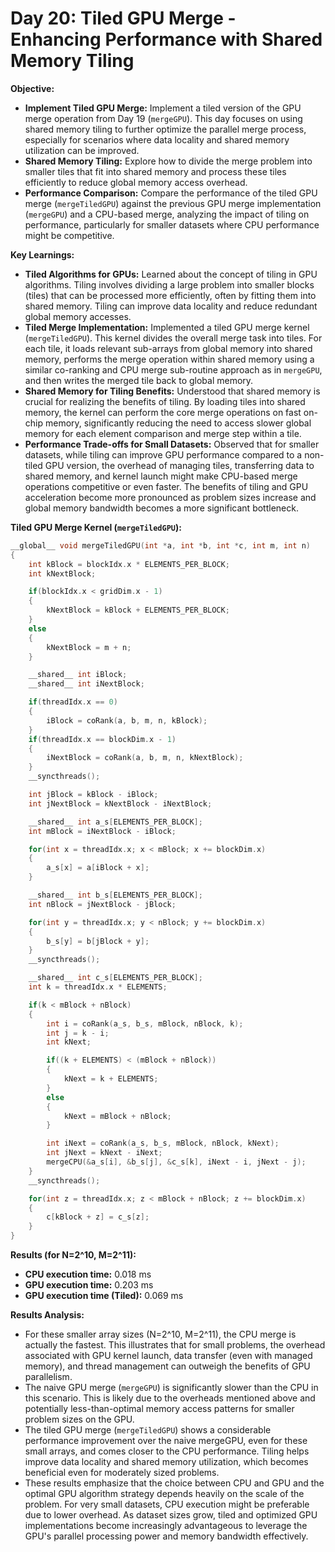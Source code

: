 # Day 20: Tiled GPU Merge - Enhancing Performance with Shared Memory Tiling

**Objective:**
- **Implement Tiled GPU Merge:** Implement a tiled version of the GPU merge operation from Day 19 (`mergeGPU`). This day focuses on using shared memory tiling to further optimize the parallel merge process, especially for scenarios where data locality and shared memory utilization can be improved.
- **Shared Memory Tiling:** Explore how to divide the merge problem into smaller tiles that fit into shared memory and process these tiles efficiently to reduce global memory access overhead.
- **Performance Comparison:** Compare the performance of the tiled GPU merge (`mergeTiledGPU`) against the previous GPU merge implementation (`mergeGPU`) and a CPU-based merge, analyzing the impact of tiling on performance, particularly for smaller datasets where CPU performance might be competitive.

**Key Learnings:**
- **Tiled Algorithms for GPUs:** Learned about the concept of tiling in GPU algorithms. Tiling involves dividing a large problem into smaller blocks (tiles) that can be processed more efficiently, often by fitting them into shared memory. Tiling can improve data locality and reduce redundant global memory accesses.
- **Tiled Merge Implementation:** Implemented a tiled GPU merge kernel (`mergeTiledGPU`). This kernel divides the overall merge task into tiles. For each tile, it loads relevant sub-arrays from global memory into shared memory, performs the merge operation within shared memory using a similar co-ranking and CPU merge sub-routine approach as in `mergeGPU`, and then writes the merged tile back to global memory.
- **Shared Memory for Tiling Benefits:** Understood that shared memory is crucial for realizing the benefits of tiling. By loading tiles into shared memory, the kernel can perform the core merge operations on fast on-chip memory, significantly reducing the need to access slower global memory for each element comparison and merge step within a tile.
- **Performance Trade-offs for Small Datasets:** Observed that for smaller datasets, while tiling can improve GPU performance compared to a non-tiled GPU version, the overhead of managing tiles, transferring data to shared memory, and kernel launch might make CPU-based merge operations competitive or even faster. The benefits of tiling and GPU acceleration become more pronounced as problem sizes increase and global memory bandwidth becomes a more significant bottleneck.

**Tiled GPU Merge Kernel (`mergeTiledGPU`):**
```c
__global__ void mergeTiledGPU(int *a, int *b, int *c, int m, int n)
{
    int kBlock = blockIdx.x * ELEMENTS_PER_BLOCK;
    int kNextBlock;

    if(blockIdx.x < gridDim.x - 1)
    {
        kNextBlock = kBlock + ELEMENTS_PER_BLOCK;
    }
    else
    {
        kNextBlock = m + n;
    }

    __shared__ int iBlock;
    __shared__ int iNextBlock;

    if(threadIdx.x == 0)
    {
        iBlock = coRank(a, b, m, n, kBlock);
    }
    if(threadIdx.x == blockDim.x - 1)
    {
        iNextBlock = coRank(a, b, m, n, kNextBlock);
    }
    __syncthreads();

    int jBlock = kBlock - iBlock;
    int jNextBlock = kNextBlock - iNextBlock;

    __shared__ int a_s[ELEMENTS_PER_BLOCK];
    int mBlock = iNextBlock - iBlock;

    for(int x = threadIdx.x; x < mBlock; x += blockDim.x)
    {
        a_s[x] = a[iBlock + x];
    }

    __shared__ int b_s[ELEMENTS_PER_BLOCK];
    int nBlock = jNextBlock - jBlock;

    for(int y = threadIdx.x; y < nBlock; y += blockDim.x)
    {
        b_s[y] = b[jBlock + y];
    }
    __syncthreads();

    __shared__ int c_s[ELEMENTS_PER_BLOCK];
    int k = threadIdx.x * ELEMENTS;

    if(k < mBlock + nBlock)
    {
        int i = coRank(a_s, b_s, mBlock, nBlock, k);
        int j = k - i;
        int kNext;

        if((k + ELEMENTS) < (mBlock + nBlock))
        {
            kNext = k + ELEMENTS;
        }
        else
        {
            kNext = mBlock + nBlock;
        }

        int iNext = coRank(a_s, b_s, mBlock, nBlock, kNext);
        int jNext = kNext - iNext;
        mergeCPU(&a_s[i], &b_s[j], &c_s[k], iNext - i, jNext - j);
    }
    __syncthreads();

    for(int z = threadIdx.x; z < mBlock + nBlock; z += blockDim.x)
    {
        c[kBlock + z] = c_s[z];
    }
}
```

**Results (for N=2^10, M=2^11):**
- **CPU execution time:** 0.018 ms
- **GPU execution time:** 0.203 ms
- **GPU execution time (Tiled):** 0.069 ms

**Results Analysis:**
- For these smaller array sizes (N=2^10, M=2^11), the CPU merge is actually the fastest. This illustrates that for small problems, the overhead associated with GPU kernel launch, data transfer (even with managed memory), and thread management can outweigh the benefits of GPU parallelism.
- The naive GPU merge (`mergeGPU`) is significantly slower than the CPU in this scenario. This is likely due to the overheads mentioned above and potentially less-than-optimal memory access patterns for smaller problem sizes on the GPU.
- The tiled GPU merge (`mergeTiledGPU`) shows a considerable performance improvement over the naive mergeGPU, even for these small arrays, and comes closer to the CPU performance. Tiling helps improve data locality and shared memory utilization, which becomes beneficial even for moderately sized problems.
- These results emphasize that the choice between CPU and GPU and the optimal GPU algorithm strategy depends heavily on the scale of the problem. For very small datasets, CPU execution might be preferable due to lower overhead. As dataset sizes grow, tiled and optimized GPU implementations become increasingly advantageous to leverage the GPU's parallel processing power and memory bandwidth effectively.